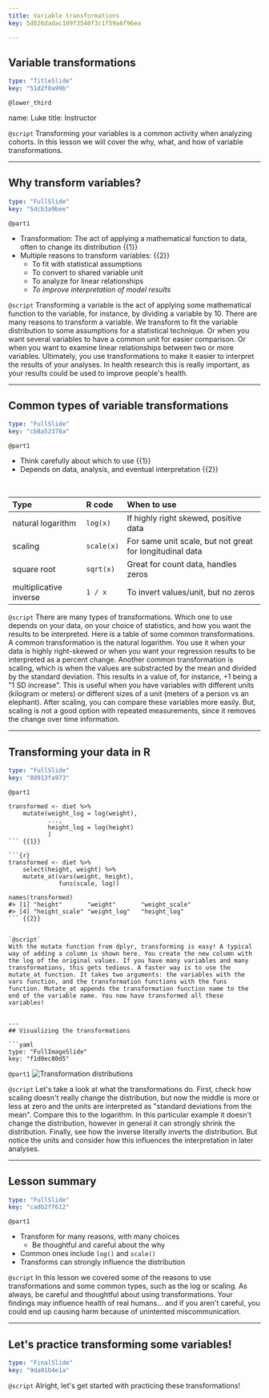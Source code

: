 ```yaml
---
title: Variable transformations
key: 5d026dadac109f3540f3c1f59a6f96ea

---
```

## Variable transformations

```yaml
type: "TitleSlide"
key: "51d2f0a99b"
```

`@lower_third`

name: Luke
title: Instructor


`@script`
Transforming your variables is a common activity when analyzing cohorts. In this lesson we will cover the why, what, and how of variable transformations.


---
## Why transform variables?

```yaml
type: "FullSlide"
key: "5dcb3a9bee"
```

`@part1`
- Transformation: The act of applying a mathematical function to data, often to change its distribution {{1}}
- Multiple reasons to transform variables: {{2}}
    - To fit with statistical assumptions
    - To convert to shared variable unit
    - To analyze for linear relationships
    - *To improve interpretation of model results*


`@script`
Transforming a variable is the act of applying some mathematical function to the variable, for instance, by dividing a variable by 10. There are many reasons to transform a variable. We transform to fit the variable distribution to some assumptions for a statistical technique. Or when you want several variables to have a common unit for easier comparison. Or when you want to examine linear relationships between two or more variables. Ultimately, you use transformations to make it easier to interpret the results of your analyses. In health research this is really important, as your results could be used to improve people's health.


---
## Common types of variable transformations

```yaml
type: "FullSlide"
key: "cb8a52378a"
```

`@part1`
- Think carefully about which to use {{1}}
- Depends on data, analysis, and eventual interpretation {{2}}

&nbsp;

| Type | R code | When to use |
|:-----|:-------|:------------|
| natural logarithm | `log(x)` | If highly right skewed, positive data |
| scaling | `scale(x)` | For same unit scale, but not great for longitudinal data |
| square root | `sqrt(x)` | Great for count data, handles zeros |
| multiplicative inverse |`1 / x`| To invert values/unit, but no zeros | {{3}}


`@script`
There are many types of transformations. Which one to use depends on your data, on your choice of statistics, and how you want the results to be interpreted. Here is a table of some common transformations. A common transformation is the natural logarithm. You use it when your data is highly right-skewed or when you want your regression results to be interpreted as a percent change. Another common transformation is scaling, which is when the values are substracted by the mean and divided by the standard deviation. This results in a value of, for instance, +1 being a "1 SD increase". This is useful when you have variables with different units (kilogram or meters) or different sizes of a unit (meters of a person vs an elephant). After scaling, you can compare these variables more easily. But, scaling is not a good option with repeated measurements, since it removes the change over time information.


---
## Transforming your data in R

```yaml
type: "FullSlide"
key: "80913fa973"
```

`@part1`
```{r}
transformed <- diet %>%
    mutate(weight_log = log(weight),
           ...,
           height_log = log(height)
           )
``` {{1}}

```{r}
transformed <- diet %>%
    select(height, weight) %>% 
    mutate_at(vars(weight, height), 
              funs(scale, log))

names(transformed)
#> [1] "height"       "weight"       "weight_scale"
#> [4] "height_scale" "weight_log"   "height_log"  
``` {{2}}


`@script`
With the mutate function from dplyr, transforming is easy! A typical way of adding a column is shown here. You create the new column with the log of the original values. If you have many variables and many transformations, this gets tedious. A faster way is to use the mutate_at function. It takes two arguments: the variables with the vars function, and the transformation functions with the funs function. Mutate_at appends the transformation function name to the end of the variable name. You now have transformed all these variables!


---
## Visualizing the transformations

```yaml
type: "FullImageSlide"
key: "f1d0ec80d5"
```

`@part1`
![Transformation distributions](http://assets.datacamp.com/production/repositories/2079/datasets/a2a1cc3b6769cb841ba7905f473f842cbc5f5e24/plot_transform_weight.png)


`@script`
Let's take a look at what the transformations do. First, check how scaling doesn't really change the distribution, but now the middle is more or less at zero and the units are interpreted as "standard deviations from the mean". Compare this to the logarithm. In this particular example it doesn't change the distribution, however in general it can strongly shrink the distribution. Finally, see how the inverse literally inverts the distribution. But notice the units and consider how this influences the interpretation in later analyses.


---
## Lesson summary

```yaml
type: "FullSlide"
key: "cadb2ff612"
```

`@part1`
- Transform for many reasons, with many choices
    - Be thoughtful and careful about the why
- Common ones include `log()` and `scale()`
- Transforms can strongly influence the distribution


`@script`
In this lesson we covered some of the reasons to use transformations and some common types, such as the log or scaling. As always, be careful and thoughtful about using transformations. Your findings may influence health of real humans... and if you aren't careful, you could end up causing harm because of unintented miscommunication.


---
## Let's practice transforming some variables!

```yaml
type: "FinalSlide"
key: "9da01b4e1a"
```

`@script`
Alright, let's get started with practicing these transformations!

